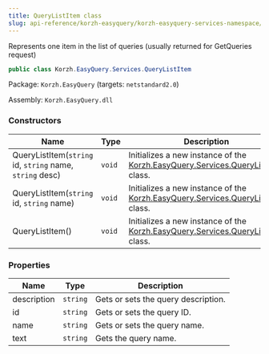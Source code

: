 ```yaml
---
title: QueryListItem class
slug: api-reference/korzh-easyquery/korzh-easyquery-services-namespace/querylistitem-class
---
```



Represents one item in the list of queries (usually returned for GetQueries request)
```csharp
public class Korzh.EasyQuery.Services.QueryListItem

```
Package: `Korzh.EasyQuery` (targets: `netstandard2.0`)

Assembly: `Korzh.EasyQuery.dll`

### Constructors

| Name | Type | Description | 
| --- | --- | --- | 
| QueryListItem(`string` id, `string` name, `string` desc) | `void` | Initializes a new instance of the [Korzh.EasyQuery.Services.QueryListItem](/api-reference/korzh-easyquery/korzh-easyquery-services-namespace/querylistitem-class) class. | 
| QueryListItem(`string` id, `string` name) | `void` | Initializes a new instance of the [Korzh.EasyQuery.Services.QueryListItem](/api-reference/korzh-easyquery/korzh-easyquery-services-namespace/querylistitem-class) class. | 
| QueryListItem() | `void` | Initializes a new instance of the [Korzh.EasyQuery.Services.QueryListItem](/api-reference/korzh-easyquery/korzh-easyquery-services-namespace/querylistitem-class) class. | 


### Properties

| Name | Type | Description | 
| --- | --- | --- | 
| description | `string` | Gets or sets the query description. | 
| id | `string` | Gets or sets the query ID. | 
| name | `string` | Gets or sets the query name. | 
| text | `string` | Gets the query name. |
